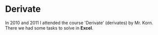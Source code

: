 # Derivate
In 2010 and 2011 I attended the course 'Derivate' (derivates) by Mr. Korn. There we had some tasks to solve in
**Excel**.